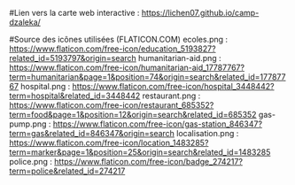 #Lien vers la carte web interactive :
https://lichen07.github.io/camp-dzaleka/

#Source des icônes utilisées (FLATICON.COM)
ecoles.png : https://www.flaticon.com/free-icon/education_5193827?related_id=5193797&origin=search
humanitarian-aid.png : https://www.flaticon.com/free-icon/humanitarian-aid_17787767?term=humanitarian&page=1&position=74&origin=search&related_id=17787767
hospital.png : https://www.flaticon.com/free-icon/hospital_3448442?term=hospital&related_id=3448442
restaurant.png : https://www.flaticon.com/free-icon/restaurant_685352?term=food&page=1&position=12&origin=search&related_id=685352
gas-pump.png : https://www.flaticon.com/free-icon/gas-station_846347?term=gas&related_id=846347&origin=search
localisation.png : https://www.flaticon.com/free-icon/location_1483285?term=marker&page=1&position=25&origin=search&related_id=1483285
police.png : https://www.flaticon.com/free-icon/badge_274217?term=police&related_id=274217 

